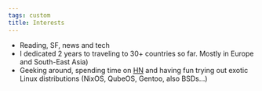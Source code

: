 ```yaml
---
tags: custom
title: Interests
---
```


* Reading, SF, news and tech
* I dedicated 2 years to traveling to 30+ countries so far. Mostly in Europe and South-East Asia)
* Geeking around, spending time on [HN](https://news.ycombinator.com/) and having fun trying out exotic Linux distributions (NixOS, QubeOS, Gentoo, also BSDs...)
